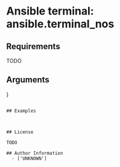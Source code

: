 # Ansible terminal: ansible.terminal_nos





## Requirements

TODO

## Arguments

}
```

## Examples



## License

TODO

## Author Information
  - ['UNKNOWN']
